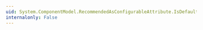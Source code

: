 ```yaml
---
uid: System.ComponentModel.RecommendedAsConfigurableAttribute.IsDefaultAttribute
internalonly: False
---
```

